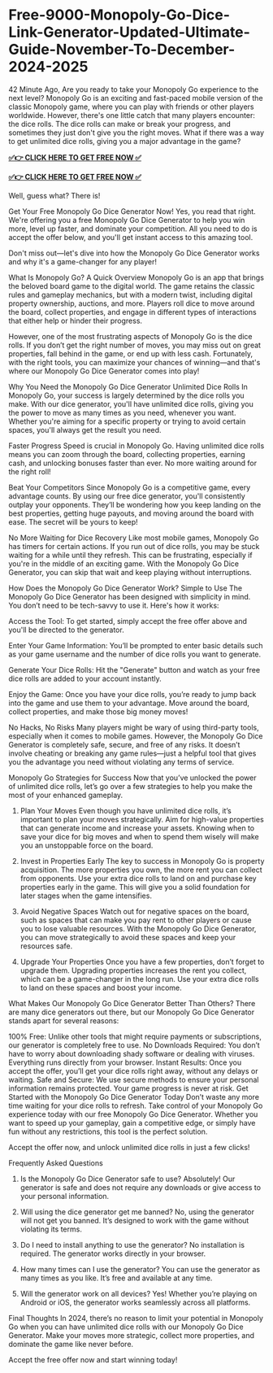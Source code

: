 # Free-9000-Monopoly-Go-Dice-Link-Generator-Updated-Ultimate-Guide-November-To-December-2024-2025

42 Minute Ago, Are you ready to take your Monopoly Go experience to the next level? Monopoly Go is an exciting and fast-paced mobile version of the classic Monopoly game, where you can play with friends or other players worldwide. However, there's one little catch that many players encounter: the dice rolls. The dice rolls can make or break your progress, and sometimes they just don't give you the right moves. What if there was a way to get unlimited dice rolls, giving you a major advantage in the game?

**[✅👉 CLICK HERE TO GET FREE NOW ✅](https://cutt.ly/aeJyFdkZ)**

**[✅👉 CLICK HERE TO GET FREE NOW ✅](https://cutt.ly/aeJyFdkZ)**

Well, guess what? There is!

Get Your Free Monopoly Go Dice Generator Now!
Yes, you read that right. We're offering you a free Monopoly Go Dice Generator to help you win more, level up faster, and dominate your competition. All you need to do is accept the offer below, and you'll get instant access to this amazing tool.

Don't miss out—let's dive into how the Monopoly Go Dice Generator works and why it's a game-changer for any player!

What Is Monopoly Go? A Quick Overview
Monopoly Go is an app that brings the beloved board game to the digital world. The game retains the classic rules and gameplay mechanics, but with a modern twist, including digital property ownership, auctions, and more. Players roll dice to move around the board, collect properties, and engage in different types of interactions that either help or hinder their progress.

However, one of the most frustrating aspects of Monopoly Go is the dice rolls. If you don’t get the right number of moves, you may miss out on great properties, fall behind in the game, or end up with less cash. Fortunately, with the right tools, you can maximize your chances of winning—and that's where our Monopoly Go Dice Generator comes into play!

Why You Need the Monopoly Go Dice Generator
Unlimited Dice Rolls In Monopoly Go, your success is largely determined by the dice rolls you make. With our dice generator, you'll have unlimited dice rolls, giving you the power to move as many times as you need, whenever you want. Whether you're aiming for a specific property or trying to avoid certain spaces, you'll always get the result you need.

Faster Progress Speed is crucial in Monopoly Go. Having unlimited dice rolls means you can zoom through the board, collecting properties, earning cash, and unlocking bonuses faster than ever. No more waiting around for the right roll!

Beat Your Competitors Since Monopoly Go is a competitive game, every advantage counts. By using our free dice generator, you'll consistently outplay your opponents. They’ll be wondering how you keep landing on the best properties, getting huge payouts, and moving around the board with ease. The secret will be yours to keep!

No More Waiting for Dice Recovery Like most mobile games, Monopoly Go has timers for certain actions. If you run out of dice rolls, you may be stuck waiting for a while until they refresh. This can be frustrating, especially if you're in the middle of an exciting game. With the Monopoly Go Dice Generator, you can skip that wait and keep playing without interruptions.

How Does the Monopoly Go Dice Generator Work?
Simple to Use
The Monopoly Go Dice Generator has been designed with simplicity in mind. You don’t need to be tech-savvy to use it. Here's how it works:

Access the Tool:
To get started, simply accept the free offer above and you'll be directed to the generator.

Enter Your Game Information:
You’ll be prompted to enter basic details such as your game username and the number of dice rolls you want to generate.

Generate Your Dice Rolls:
Hit the "Generate" button and watch as your free dice rolls are added to your account instantly.

Enjoy the Game:
Once you have your dice rolls, you’re ready to jump back into the game and use them to your advantage. Move around the board, collect properties, and make those big money moves!

No Hacks, No Risks
Many players might be wary of using third-party tools, especially when it comes to mobile games. However, the Monopoly Go Dice Generator is completely safe, secure, and free of any risks. It doesn’t involve cheating or breaking any game rules—just a helpful tool that gives you the advantage you need without violating any terms of service.

Monopoly Go Strategies for Success
Now that you’ve unlocked the power of unlimited dice rolls, let’s go over a few strategies to help you make the most of your enhanced gameplay.

1. Plan Your Moves
Even though you have unlimited dice rolls, it’s important to plan your moves strategically. Aim for high-value properties that can generate income and increase your assets. Knowing when to save your dice for big moves and when to spend them wisely will make you an unstoppable force on the board.

2. Invest in Properties Early
The key to success in Monopoly Go is property acquisition. The more properties you own, the more rent you can collect from opponents. Use your extra dice rolls to land on and purchase key properties early in the game. This will give you a solid foundation for later stages when the game intensifies.

3. Avoid Negative Spaces
Watch out for negative spaces on the board, such as spaces that can make you pay rent to other players or cause you to lose valuable resources. With the Monopoly Go Dice Generator, you can move strategically to avoid these spaces and keep your resources safe.

4. Upgrade Your Properties
Once you have a few properties, don’t forget to upgrade them. Upgrading properties increases the rent you collect, which can be a game-changer in the long run. Use your extra dice rolls to land on these spaces and boost your income.

What Makes Our Monopoly Go Dice Generator Better Than Others?
There are many dice generators out there, but our Monopoly Go Dice Generator stands apart for several reasons:

100% Free: Unlike other tools that might require payments or subscriptions, our generator is completely free to use.
No Downloads Required: You don’t have to worry about downloading shady software or dealing with viruses. Everything runs directly from your browser.
Instant Results: Once you accept the offer, you’ll get your dice rolls right away, without any delays or waiting.
Safe and Secure: We use secure methods to ensure your personal information remains protected. Your game progress is never at risk.
Get Started with the Monopoly Go Dice Generator Today
Don’t waste any more time waiting for your dice rolls to refresh. Take control of your Monopoly Go experience today with our free Monopoly Go Dice Generator. Whether you want to speed up your gameplay, gain a competitive edge, or simply have fun without any restrictions, this tool is the perfect solution.

Accept the offer now, and unlock unlimited dice rolls in just a few clicks!

Frequently Asked Questions
1. Is the Monopoly Go Dice Generator safe to use?
Absolutely! Our generator is safe and does not require any downloads or give access to your personal information.

2. Will using the dice generator get me banned?
No, using the generator will not get you banned. It’s designed to work with the game without violating its terms.

3. Do I need to install anything to use the generator?
No installation is required. The generator works directly in your browser.

4. How many times can I use the generator?
You can use the generator as many times as you like. It’s free and available at any time.

5. Will the generator work on all devices?
Yes! Whether you’re playing on Android or iOS, the generator works seamlessly across all platforms.

Final Thoughts
In 2024, there’s no reason to limit your potential in Monopoly Go when you can have unlimited dice rolls with our Monopoly Go Dice Generator. Make your moves more strategic, collect more properties, and dominate the game like never before.

Accept the free offer now and start winning today!

